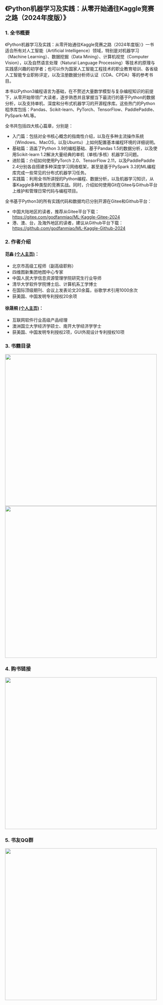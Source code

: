 ## 《Python机器学习及实践：从零开始通往Kaggle竞赛之路（2024年度版）》

### 1. 全书概要

《Python机器学习及实践：从零开始通往Kaggle竞赛之路（2024年度版）》一书适合所有对人工智能（Artificial Intelligence）领域，特别是对机器学习（Machine Learning）、数据挖掘（Data Mining）、计算机视觉（Computer Vision），以及自然语言处理（Natural Language Processing）等技术的原理与实践感兴趣的初学者；也可以作为国家人工智能工程技术的职业教育培训、各省级人工智能专业职称评定，以及注册数据分析师认证（CDA、CPDA）等的参考书目。

本书以Python3编程语言为基础，在不赘述大量数学模型与复杂编程知识的前提下，从零开始带领广大读者，逐步熟悉并且掌握当下最流行的基于Python的数据分析，以及支持单机、深度和分布式机器学习的开源程序库。这些热门的Python程序库包括：Pandas、Scikit-learn、PyTorch、TensorFlow、PaddlePaddle、PySpark-ML等。

全书共包括四大核心篇章，分别是：
- 入门篇：包括对全书核心概念的指南性介绍，以及在多种主流操作系统（Windows、MacOS，以及Ubuntu）上如何配置基本编程环境的详细说明。
- 基础篇：涵盖了Python 3.9的编程基础、基于Pandas 1.5的数据分析，以及使用Scikit-learn 1.2解决大量经典的单机（单核/多核）机器学习问题。
- 进阶篇：介绍如何使用PyTorch 2.0、TensorFlow 2.11，以及PaddlePaddle 2.4分别各自搭建多种深度学习网络框架，甚至是基于PySpark 3.2的ML编程库完成一些常见的分布式机器学习任务。
- 实践篇：利用全书所讲授的Python编程、数据分析，以及机器学习知识，从事Kaggle多种类型的竞赛实战。同时，介绍如何使用Git在Gitee与Github平台上维护和管理日常代码与编程项目。

全书基于Python3的所有实践代码和数据均已分别开源在Gitee和Github平台：
- 中国大陆地区的读者，推荐从Gitee平台下载： https://gitee.com/godfanmiao/ML-Kaggle-Gitee-2024
- 港、澳、台，及海外地区的读者，建议从Github平台下载：https://github.com/godfanmiao/ML-Kaggle-Github-2024


### 2. 作者介绍

#### 范淼 [(个人主页)](https://godfanmiao.github.io/homepage/)：
- 北京市高级工程师（副高级职称）
- 四维图新集团地图中心专家
- 中国人民大学信息资源管理学院研究生行业导师
- 清华大学软件学院博士后、计算机系工学博士
- 在国际顶级期刊、会议上发表论文20余篇，谷歌学术引用1000余次
- 获美国、中国发明专利授权20余项

#### 徐晟桐 [(个人主页)](https://taylor-xst.github.io/website/)：
- 互联网软件行业高级产品经理
- 澳洲国立大学经济学硕士、南开大学经济学学士
- 获美国、中国发明专利授权2项，GUI外观设计专利授权10项


### 3. 书籍目录
<img src="./Images/contents_1.png" width=500px >
<img src="./Images/contents_2.png" width=500px >


### 4. 购书链接
<img src="./Images/book.jpg" width=500px >

### 5. 书友QQ群
<img src="./Images/QQ_group.png" width=500px >
